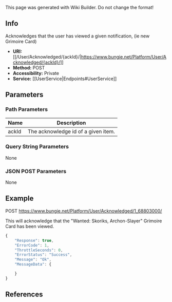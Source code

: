 <span class="wiki-builder">This page was generated with Wiki Builder. Do not change the format!</span>

## Info
Acknowledges that the user has viewed a given notification, (ie new Grimoire Card)
* **URI:** [[/User/Acknowledged/{ackId}/|https://www.bungie.net/Platform/User/Acknowledged/{ackId}/]]
* **Method:** POST
* **Accessibility:** Private
* **Service:** [[UserService|Endpoints#UserService]]

## Parameters
### Path Parameters
Name | Description
---- | -----------
ackId | The acknowledge id of a given item.

### Query String Parameters
None

### JSON POST Parameters
None

## Example
POST https://www.bungie.net/Platform/User/Acknowledged/1_68803000/

This will acknowledge that the "Wanted: Skoriks, Archon-Slayer" Grimoire Card has been viewed.
```javascript
{
    "Response": true,
    "ErrorCode": 1,
    "ThrottleSeconds": 0,
    "ErrorStatus": "Success",
    "Message": "Ok",
    "MessageData": {

    }
}
```

## References
